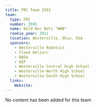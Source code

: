 ```yaml
---
title: FRC Team 3591
team:
  type: FRC
  number: 3591
  name: Wild War Bots "WWB"
  rookie_year: 2011
  location: Westerville, Ohio, USA
  sponsors:
    - Westerville Robotics
    - Flood Heliarc
    - NASA
    - AEP
    - Westerville Central High School
    - Westerville-North High School
    - Westerville-South High School
  links:
    Website: 
---
```

No content has been added for this team